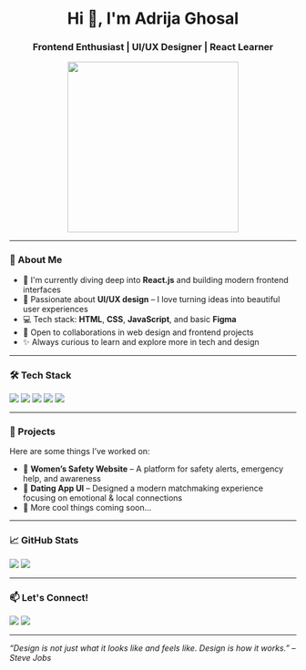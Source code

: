 <h1 align="center">Hi 👋, I'm Adrija Ghosal</h1>
<h3 align="center">Frontend Enthusiast | UI/UX Designer | React Learner</h3>

<p align="center">
  <img src="https://media.giphy.com/media/qgQUggAC3Pfv687qPC/giphy.gif" width="300" />
</p>

---

### 💫 About Me
- 🌱 I'm currently diving deep into **React.js** and building modern frontend interfaces  
- 🎨 Passionate about **UI/UX design** – I love turning ideas into beautiful user experiences  
- 💻 Tech stack: **HTML**, **CSS**, **JavaScript**, and basic **Figma**  
- 🚀 Open to collaborations in web design and frontend projects  
- ✨ Always curious to learn and explore more in tech and design

---

### 🛠️ Tech Stack
<p align="left">
  <img src="https://img.shields.io/badge/HTML5-e34c26?style=for-the-badge&logo=html5&logoColor=white" />
  <img src="https://img.shields.io/badge/CSS3-1572B6?style=for-the-badge&logo=css3&logoColor=white" />
  <img src="https://img.shields.io/badge/JavaScript-f7df1e?style=for-the-badge&logo=javascript&logoColor=black" />
  <img src="https://img.shields.io/badge/React-20232a?style=for-the-badge&logo=react&logoColor=61dafb" />
  <img src="https://img.shields.io/badge/Figma-f24e1e?style=for-the-badge&logo=figma&logoColor=white" />
</p>

---

### 🚀 Projects
Here are some things I’ve worked on:
- 🔐 **Women’s Safety Website** – A platform for safety alerts, emergency help, and awareness
- 💖 **Dating App UI** – Designed a modern matchmaking experience focusing on emotional & local connections
- 🎯 More cool things coming soon...

---

### 📈 GitHub Stats

<p align="left">
  <img src="https://github-readme-stats.vercel.app/api?username=adrijaghosal&show_icons=true&theme=tokyonight" />
  <img src="https://github-readme-stats.vercel.app/api/top-langs/?username=adrijaghosal&layout=compact&theme=tokyonight" />
</p>

---

### 📫 Let's Connect!
<p align="left">
  <a href="mailto:adrijaghosal@gmail.com"><img src="https://img.shields.io/badge/Gmail-adrijaghosal@gmail.com-red?style=flat&logo=gmail"></a>
  <a href="https://www.linkedin.com/in/adrijaghosal"><img src="https://img.shields.io/badge/LinkedIn-Adrija%20Ghosal-blue?style=flat&logo=linkedin"></a>
  <!-- Add any other social links here -->
</p>

---

<em>“Design is not just what it looks like and feels like. Design is how it works.” – Steve Jobs</em>
